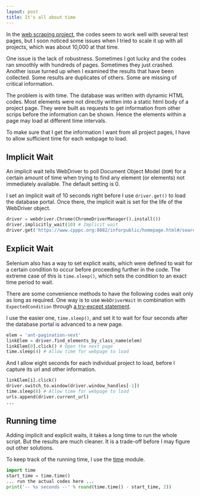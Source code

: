 ```yaml
---
layout: post
title: It's all about time
---
```


In the [web scraping project](https://zrzhao.github.io/webscraping/), the codes seem to work well with several test pages, but I soon noticed some issues when I tried to scale it up with all projects, which was about 10,000 at that time. 

One issue is the lack of robustness. Sometimes I got lucky and the codes ran smoothly with hundreds of pages. Sometimes they just crashed. Another issue turned up when I examined the results that have been collected. Some results are duplicates of others. Some are missing of critical information. 

The problem is with time. The database was written with dynamic HTML codes. Most elements were not directly written into a static html body of a project page. They were built as requests to get information from other scrips before the information can be shown. Hence the elements within a page may load at different time intervals. 

To make sure that I get the information I want from all project pages, I have to allow sufficient time for each webpage to load. 

## Implicit Wait

An implicit wait tells WebDriver to poll Document Object Model (`DOM`) for a certain amount of time when trying to find any element (or elements) not immediately available. The default setting is 0. 

I set an implicit wait of 10 seconds right before I use `driver.get()` to load the database portal. Once there, the implicit wait is set for the life of the WebDriver object.

```python
driver = webdriver.Chrome(ChromeDriverManager().install()) 
driver.implicitly_wait(10) # Implicit wait
driver.get('https://www.cpppc.org:8082/inforpublic/homepage.html#/searchresult')
```

## Explicit Wait

Selenium also has a way to set explicit waits, which were defined to wait for a certain condition to occur before proceeding further in the code. The extreme case of this is `time.sleep()`, which sets the condition to an exact time period to wait.

There are some convenience methods to have the following codes wait only as long as required. One way is to use `WebDriverWait` in combination with `ExpectedCondition` through [a try-except statement](https://selenium-python.readthedocs.io/waits.html). 

I use the easier one, `time.sleep()`, and set it to wait for four seconds after the database portal is advanced to a new page. 

```python
elem = 'ant-pagination-next'
linkElem = driver.find_elements_by_class_name(elem)
linkElem[0].click() # Open the next page  
time.sleep(4) # Allow time for webpage to load
```
And I allow eight seconds for each individual project to load, before I capture its url and other information.  

```python
linkElem[i].click()
driver.switch_to.window(driver.window_handles[-1])
time.sleep(8) # Allow time for webpage to load
urls.append(driver.current_url)
...
```

## Running time

Adding implicit and explicit waits, it takes a long time to run the whole script. But the results are much cleaner. It is a trade-off before I may figure out other solutions. 

To keep track of the running time, I use the [time](https://docs.python.org/3/library/time.html) module.  

```python
import time
start_time = time.time()
... run the actual codes here ...
print('-- %s seconds --' % round(time.time() - start_time, 2))
```


